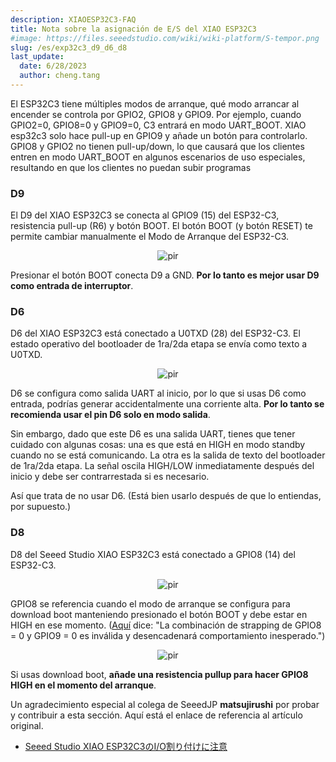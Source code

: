 ```yaml
---
description: XIAOESP32C3-FAQ
title: Nota sobre la asignación de E/S del XIAO ESP32C3
#image: https://files.seeedstudio.com/wiki/wiki-platform/S-tempor.png
slug: /es/exp32c3_d9_d6_d8
last_update:
  date: 6/28/2023
  author: cheng.tang
---
```



El ESP32C3 tiene múltiples modos de arranque, qué modo arrancar al encender se controla por GPIO2, GPIO8 y GPIO9. Por ejemplo, cuando GPIO2=0, GPIO8=0 y GPIO9=0, C3 entrará en modo UART_BOOT.
XIAO esp32c3 solo hace pull-up en GPIO9 y añade un botón para controlarlo. GPIO8 y GPIO2 no tienen pull-up/down, lo que causará que los clientes entren en modo UART_BOOT en algunos escenarios de uso especiales, resultando en que los clientes no puedan subir programas

### D9

El D9 del XIAO ESP32C3 se conecta al GPIO9 (15) del ESP32-C3, resistencia pull-up (R6) y botón BOOT. El botón BOOT (y botón RESET) te permite cambiar manualmente el Modo de Arranque del ESP32-C3.

<div align="center"><img src="https://files.seeedstudio.com/wiki/XIAO_WiFi/10.png" alt="pir" width={600} height="auto" /></div>

Presionar el botón BOOT conecta D9 a GND. **Por lo tanto es mejor usar D9 como entrada de interruptor**.

### D6

D6 del XIAO ESP32C3 está conectado a U0TXD (28) del ESP32-C3. El estado operativo del bootloader de 1ra/2da etapa se envía como texto a U0TXD.

<div align="center"><img src="https://files.seeedstudio.com/wiki/XIAO_WiFi/11.png" alt="pir" width={400} height="auto" /></div>

D6 se configura como salida UART al inicio, por lo que si usas D6 como entrada, podrías generar accidentalmente una corriente alta. **Por lo tanto se recomienda usar el pin D6 solo en modo salida**.

Sin embargo, dado que este D6 es una salida UART, tienes que tener cuidado con algunas cosas: una es que está en HIGH en modo standby cuando no se está comunicando. La otra es la salida de texto del bootloader de 1ra/2da etapa. La señal oscila HIGH/LOW inmediatamente después del inicio y debe ser contrarrestada si es necesario.

Así que trata de no usar D6. (Está bien usarlo después de que lo entiendas, por supuesto.)

### D8

D8 del Seeed Studio XIAO ESP32C3 está conectado a GPIO8 (14) del ESP32-C3.

<div align="center"><img src="https://files.seeedstudio.com/wiki/XIAO_WiFi/12.png" alt="pir" width={300} height="auto" /></div>

GPIO8 se referencia cuando el modo de arranque se configura para download boot manteniendo presionado el botón BOOT y debe estar en HIGH en ese momento. ([Aquí](https://www.espressif.com/sites/default/files/documentation/esp32-c3_datasheet_en.pdf) dice: "La combinación de strapping de GPIO8 = 0 y GPIO9 = 0 es inválida y desencadenará comportamiento inesperado.")

<div align="center"><img src="https://files.seeedstudio.com/wiki/XIAO_WiFi/13.png" alt="pir" width={700} height="auto" /></div>

Si usas download boot, **añade una resistencia pullup para hacer GPIO8 HIGH en el momento del arranque**.

Un agradecimiento especial al colega de SeeedJP **matsujirushi** por probar y contribuir a esta sección. Aquí está el enlace de referencia al artículo original.

- [Seeed Studio XIAO ESP32C3のI/O割り付けに注意](https://lab.seeed.co.jp/entry/2023/04/03/120000)